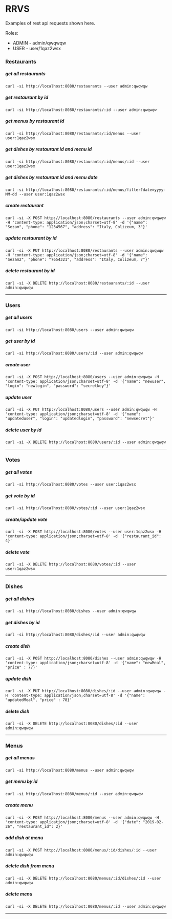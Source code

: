 # RRVS

Examples of rest api requests shown here.  

Roles:
+ ADMIN - admin/qwqwqw
+ USER - user/1qaz2wsx

### Restaurants

##### get all restaurants
```curl -si http://localhost:8080/restaurants --user admin:qwqwqw```
##### get restaurant by id
```curl -si http://localhost:8080/restaurants/:id --user admin:qwqwqw```
##### get menus by restaurant id
```curl -si http://localhost:8080/restaurants/:id/menus --user user:1qaz2wsx```
##### get dishes by restaurant id and menu id
```curl -si http://localhost:8080/restaurants/:id/menus/:id --user user:1qaz2wsx```
##### get dishes by restaurant id and menu date
```curl -si http://localhost:8080/restaurants/:id/menus/filter?date=yyyy-MM-dd --user user:1qaz2wsx```
##### create restaurant
```curl -si -X POST http://localhost:8080/restaurants --user admin:qwqwqw -H 'content-type: application/json;charset=utf-8' -d '{"name": "Sezam", "phone": "1234567", "address": "Italy, Colizeum, 3"}'```
##### update restaurant by id
```curl -si -X PUT http://localhost:8080/restaurants --user admin:qwqwqw -H 'content-type: application/json;charset=utf-8' -d '{"name": "Sezam2", "phone": "7654321", "address": "Italy, Colizeum, 7"}'```
##### delete restaurant by id
```curl -si -X DELETE http://localhost:8080/restaurants/:id --user admin:qwqwqw```
___

### Users

##### get all users
```curl -si http://localhost:8080/users --user admin:qwqwqw```
##### get user by id
```curl -si http://localhost:8080/users/:id --user admin:qwqwqw```
##### create user
```curl -si -X POST http://localhost:8080/users --user admin:qwqwqw -H 'content-type: application/json;charset=utf-8' -d '{"name": "newuser", "login": "newlogin", "password": "secretkey"}'```
##### update user
```curl -si -X PUT http://localhost:8080/users --user admin:qwqwqw -H 'content-type: application/json;charset=utf-8' -d '{"name": "updateduser", "login": "updatedlogin", "password": "newsecret"}'```
##### delete user by id
```curl -si -X DELETE http://localhost:8080/users/:id --user admin:qwqwqw```
___

### Votes

##### get all votes
```curl -si http://localhost:8080/votes --user user:1qaz2wsx```
##### get vote by id
```curl -si http://localhost:8080/votes/:id --user user:1qaz2wsx```
##### create/update vote
```curl -si -X POST http://localhost:8080/votes --user user:1qaz2wsx -H 'content-type: application/json;charset=utf-8' -d '{"restaurant_id": 4}'```
##### delete vote
```curl -si -X DELETE http://localhost:8080/votes/:id --user user:1qaz2wsx```
___

### Dishes

##### get all dishes
```curl -si http://localhost:8080/dishes --user admin:qwqwqw```
##### get dishes by id
```curl -si http://localhost:8080/dishes/:id --user admin:qwqwqw```
##### create dish
```curl -si -X POST http://localhost:8080/dishes --user admin:qwqwqw -H 'content-type: application/json;charset=utf-8' -d '{"name": "newMeal", "price" : 77}'```
##### update dish
```curl -si -X PUT http://localhost:8080/dishes/:id --user admin:qwqwqw -H 'content-type: application/json;charset=utf-8' -d '{"name": "updatedMeal", "price" : 78}'```
##### delete dish
```curl -si -X DELETE http://localhost:8080/dishes/:id --user admin:qwqwqw```
___

### Menus

##### get all menus
```curl -si http://localhost:8080/menus --user admin:qwqwqw```
##### get menu by id
```curl -si http://localhost:8080/menus/:id --user admin:qwqwqw```
##### create menu
```curl -si -X POST http://localhost:8080/menus --user admin:qwqwqw -H 'content-type: application/json;charset=utf-8' -d '{"date": "2019-02-26", "restaurant_id": 2}'```
##### add dish at menu
```curl -si -X POST http://localhost:8080/menus/:id/dishes/:id --user admin:qwqwqw```
##### delete dish from menu
```curl -si -X DELETE http://localhost:8080/menus/:id/dishes/:id --user admin:qwqwqw```
##### delete menu
```curl -si -X DELETE http://localhost:8080/menus/:id --user admin:qwqwqw```
___